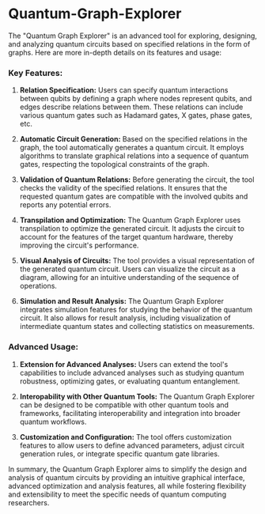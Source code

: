 # Quantum-Graph-Explorer
The "Quantum Graph Explorer" is an advanced tool for exploring, designing, and analyzing quantum circuits based on specified relations in the form of graphs. Here are more in-depth details on its features and usage:

### Key Features:

1. **Relation Specification:**
   Users can specify quantum interactions between qubits by defining a graph where nodes represent qubits, and edges describe relations between them. These relations can include various quantum gates such as Hadamard gates, X gates, phase gates, etc.

2. **Automatic Circuit Generation:**
   Based on the specified relations in the graph, the tool automatically generates a quantum circuit. It employs algorithms to translate graphical relations into a sequence of quantum gates, respecting the topological constraints of the graph.

3. **Validation of Quantum Relations:**
   Before generating the circuit, the tool checks the validity of the specified relations. It ensures that the requested quantum gates are compatible with the involved qubits and reports any potential errors.

4. **Transpilation and Optimization:**
   The Quantum Graph Explorer uses transpilation to optimize the generated circuit. It adjusts the circuit to account for the features of the target quantum hardware, thereby improving the circuit's performance.

5. **Visual Analysis of Circuits:**
   The tool provides a visual representation of the generated quantum circuit. Users can visualize the circuit as a diagram, allowing for an intuitive understanding of the sequence of operations.

6. **Simulation and Result Analysis:**
   The Quantum Graph Explorer integrates simulation features for studying the behavior of the quantum circuit. It also allows for result analysis, including visualization of intermediate quantum states and collecting statistics on measurements.

### Advanced Usage:

1. **Extension for Advanced Analyses:**
   Users can extend the tool's capabilities to include advanced analyses such as studying quantum robustness, optimizing gates, or evaluating quantum entanglement.

2. **Interopability with Other Quantum Tools:**
   The Quantum Graph Explorer can be designed to be compatible with other quantum tools and frameworks, facilitating interoperability and integration into broader quantum workflows.

3. **Customization and Configuration:**
   The tool offers customization features to allow users to define advanced parameters, adjust circuit generation rules, or integrate specific quantum gate libraries.

In summary, the Quantum Graph Explorer aims to simplify the design and analysis of quantum circuits by providing an intuitive graphical interface, advanced optimization and analysis features, all while fostering flexibility and extensibility to meet the specific needs of quantum computing researchers.
